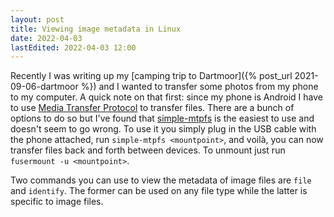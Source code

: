 ```yaml
---
layout: post
title: Viewing image metadata in Linux
date: 2022-04-03
lastEdited: 2022-04-03 12:00
---
```


Recently I was writing up my [camping trip to Dartmoor]({% post_url
2021-09-06-dartmoor %}) and I wanted to transfer some photos from my phone
to my computer. A quick note on that first: since my phone is Android I have to
use [Media Transfer
Protocol](https://wiki.archlinux.org/title/Media_Transfer_Protocol) to transfer
files. There are a bunch of options to do so but I've found that
[simple-mtpfs](https://github.com/phatina/simple-mtpfs) is the easiest to use
and doesn't seem to go wrong. To use it you simply plug in the USB cable with
the phone attached, run `simple-mtpfs <mountpoint>`, and voilà, you can now
transfer files back and forth between devices. To unmount just run `fusermount
-u <mountpoint>`.

Two commands you can use to view the metadata of image files are `file` and
`identify`. The former can be used on any file type while the latter is
specific to image files.
